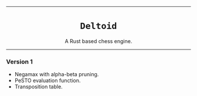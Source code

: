 ***

<h1 align="center">
<code>Deltoid</code>
</h1>
<p align="center">
A Rust based chess engine.
</p>

***

### Version 1

- Negamax with alpha-beta pruning.
- PeSTO evaluation function.
- Transposition table.